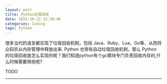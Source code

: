 ```yaml
---
layout: post
title: Python垃圾回收
date: 2015-10-22 12:38:06
categories: Coding
tags: Python
---
```


很多当代的语言都实现了垃圾回收机制，包括 Java、Ruby、Lua、Go等，从而将众码农从内存管理中释放出来. Python 也带有自动垃圾回收机制，那么 Python 的垃圾回收是怎么实现的呢？我们知道python有个gc模块专门负责回收内存的,什么时候需要用他呢?

TODO

------
